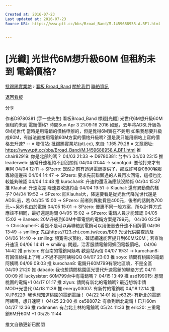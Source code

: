 ```yaml
---

Created at: 2016-07-23
Last updated at: 2016-07-23
Source URL: https://www.ptt.cc/bbs/Broad_Band/M.1459688958.A.BF1.html


---
```


# [光纖] 光世代6M想升級60M 但租約未到 電銷價格?


[批踢踢實業坊](https://www.ptt.cc/) › [看板 Broad_Band](https://www.ptt.cc/bbs/Broad_Band/index.html) [關於我們](https://www.ptt.cc/about.html) [聯絡資訊](https://www.ptt.cc/contact.html)

[返回看板](https://www.ptt.cc/bbs/Broad_Band/index.html)

分享

作者D9780381 (手一些先生)
看板Broad\_Band
標題\[光纖\] 光世代6M想升級60M 但租約未到 電銷價格?
時間Sun Apr 3 21:09:16 2016
如題，去年將ADSL升級為6M光世代 當時是用電銷的價格申辦的，但是覺得6M實在不夠用 如果我想要升級成60M，有辦法直接用電銷60M方案的價格升級嗎? 還是我只能用網站上寫的價格去升速? -- ※ 發信站: 批踢踢實業坊(ptt.cc), 來自: 1.165.79.28 ※ 文章網址: <https://www.ptt.cc/bbs/Broad_Band/M.1459688958.A.BF1.html>
推 chair82919: 你是北部的嗎？ 04/03 21:33
→ D9780381: 台中市 04/03 23:15
推 leaderweb: 通常升速租約不到沒關係 04/04 01:44
→ sonofgod: 要他打來才有用阿 04/04 12:11
→ SPzero: 既然之前有透過電銷提供了，那或許可從0800客服專線這邊來 04/04 14:47
→ SPzero: 要求先前聯繫過的人員再次回電，這樣也比較能夠確認 04/04 14:48
推 kurochan8: 升速約還沒滿應該沒關係 04/04 15:37
推 Klauhal: 升速沒差 降速要收違約金 04/04 19:51
→ Klauhal: 還有異動費的樣子? 04/04 19:52
→ SPzero: 回Klauhal大，降速要看是從光世代降光世代還是ADSL去，若 04/05 15:00
→ SPzero: 前者則異動費是400元，後者的話則為700元~~另外也由於電銷 04/05 15:01
→ SPzero: 優惠不同一般方案，所以計算方式應該不相同，最好還是詢問 04/05 15:02
→ SPzero: 電銷人員才能確認 04/05 15:02
→ ilanese: 20M升級到60M中華電信的電銷方案是799元。 04/06 02:59
→ ChristopherF: 看是不是可以再聯絡到電銷可以用優惠去升速不用牌價 04/06 13:49
→ smiling: 先由<https://123.cht.com.tw/ecas/B09> 光世代供裝查詢及 04/06 14:40
→ smiling: 頻寬需求預約，確認網速能否提升到60M/20M；若查詢升速沒 04/06 14:41
→ smiling: 問題，洽客服請電銷阿姨回電報價吧。 04/06 14:42
推 priston: 有台南的電銷阿姨嗎 歡迎站內信 04/07 19:31
→ kurochan8: 有回信給樓上了唷..(不過不是阿姨啦QQ 04/07 23:03
推 soyo: 請問有桃園的電銷阿姨嗎 04/09 09:03
推 kurochan8: 電銷升60M799有限地區唷，不是全區 04/09 21:20
推 dabado: 我也想請問桃園區光世代升速電銷的聯絡方式 04/11 00:09
推 luckysister: 60M799台中有電銷嗎？ 04/15 13:49
推 asd199015: 想問桃園的電銷+1 04/17 01:17
推 ziyun: 請問有新北的電銷嗎? 最近想新申請MOD+光世代 04/18 11:39
推 energy03007: 有新竹的電銷嗎 04/18 12:14
推 XUP6229: 我也想知道桃園的電銷電話！ 04/22 14:01
推 je6325: 有新北的電銷阿姨嗎，想升速啊！ 04/25 23:00
推 ce588072: 有收到新北電銷！已升60m 04/27 12:36
推 rodmaner: 有台北士林的電銷嗎 05/24 11:33
推 eric20: 三重電銷6M升60M +1 05/25 11:44

推文自動更新已關閉

